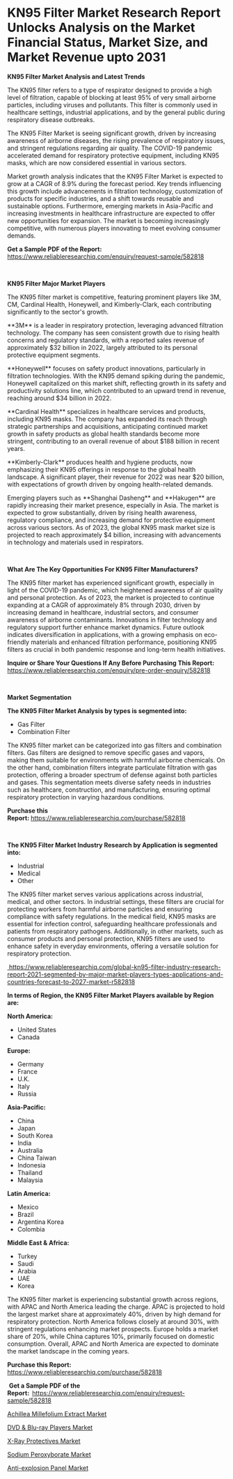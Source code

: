 <p><h1>KN95 Filter Market Research Report Unlocks Analysis on the Market Financial Status, Market Size, and Market Revenue upto 2031</h1></p><p><strong>KN95 Filter Market Analysis and Latest Trends</strong></p>
<p><p>The KN95 filter refers to a type of respirator designed to provide a high level of filtration, capable of blocking at least 95% of very small airborne particles, including viruses and pollutants. This filter is commonly used in healthcare settings, industrial applications, and by the general public during respiratory disease outbreaks. </p><p>The KN95 Filter Market is seeing significant growth, driven by increasing awareness of airborne diseases, the rising prevalence of respiratory issues, and stringent regulations regarding air quality. The COVID-19 pandemic accelerated demand for respiratory protective equipment, including KN95 masks, which are now considered essential in various sectors. </p><p>Market growth analysis indicates that the KN95 Filter Market is expected to grow at a CAGR of 8.9% during the forecast period. Key trends influencing this growth include advancements in filtration technology, customization of products for specific industries, and a shift towards reusable and sustainable options. Furthermore, emerging markets in Asia-Pacific and increasing investments in healthcare infrastructure are expected to offer new opportunities for expansion. The market is becoming increasingly competitive, with numerous players innovating to meet evolving consumer demands.</p></p>
<p><strong>Get a Sample PDF of the Report:&nbsp;</strong> <a href="https://www.reliableresearchiq.com/enquiry/request-sample/582818?utm_campaign=1260&utm_medium=2&utm_source=Github&utm_content=ia&utm_term=27092024&utm_id=kn95-filter">https://www.reliableresearchiq.com/enquiry/request-sample/582818</a></p>
<p>&nbsp;</p>
<p><strong>KN95 Filter Major Market Players</strong></p>
<p><p>The KN95 filter market is competitive, featuring prominent players like 3M, CM, Cardinal Health, Honeywell, and Kimberly-Clark, each contributing significantly to the sector's growth. </p><p>**3M** is a leader in respiratory protection, leveraging advanced filtration technology. The company has seen consistent growth due to rising health concerns and regulatory standards, with a reported sales revenue of approximately $32 billion in 2022, largely attributed to its personal protective equipment segments.</p><p>**Honeywell** focuses on safety product innovations, particularly in filtration technologies. With the KN95 demand spiking during the pandemic, Honeywell capitalized on this market shift, reflecting growth in its safety and productivity solutions line, which contributed to an upward trend in revenue, reaching around $34 billion in 2022.</p><p>**Cardinal Health** specializes in healthcare services and products, including KN95 masks. The company has expanded its reach through strategic partnerships and acquisitions, anticipating continued market growth in safety products as global health standards become more stringent, contributing to an overall revenue of about $188 billion in recent years.</p><p>**Kimberly-Clark** produces health and hygiene products, now emphasizing their KN95 offerings in response to the global health landscape. A significant player, their revenue for 2022 was near $20 billion, with expectations of growth driven by ongoing health-related demands.</p><p>Emerging players such as **Shanghai Dasheng** and **Hakugen** are rapidly increasing their market presence, especially in Asia. The market is expected to grow substantially, driven by rising health awareness, regulatory compliance, and increasing demand for protective equipment across various sectors. As of 2023, the global KN95 mask market size is projected to reach approximately $4 billion, increasing with advancements in technology and materials used in respirators.</p></p>
<p>&nbsp;</p>
<p><strong>What Are The Key Opportunities For KN95 Filter Manufacturers?</strong></p>
<p><p>The KN95 filter market has experienced significant growth, especially in light of the COVID-19 pandemic, which heightened awareness of air quality and personal protection. As of 2023, the market is projected to continue expanding at a CAGR of approximately 8% through 2030, driven by increasing demand in healthcare, industrial sectors, and consumer awareness of airborne contaminants. Innovations in filter technology and regulatory support further enhance market dynamics. Future outlook indicates diversification in applications, with a growing emphasis on eco-friendly materials and enhanced filtration performance, positioning KN95 filters as crucial in both pandemic response and long-term health initiatives.</p></p>
<p><strong>Inquire or Share Your Questions If Any Before Purchasing This Report:</strong> <a href="https://www.reliableresearchiq.com/enquiry/pre-order-enquiry/582818?utm_campaign=1260&utm_medium=2&utm_source=Github&utm_content=ia&utm_term=27092024&utm_id=kn95-filter">https://www.reliableresearchiq.com/enquiry/pre-order-enquiry/582818</a></p>
<p>&nbsp;</p>
<p><strong>Market Segmentation</strong></p>
<p><strong>The KN95 Filter Market Analysis by types is segmented into:</strong></p>
<p><ul><li>Gas Filter</li><li>Combination Filter</li></ul></p>
<p><p>The KN95 filter market can be categorized into gas filters and combination filters. Gas filters are designed to remove specific gases and vapors, making them suitable for environments with harmful airborne chemicals. On the other hand, combination filters integrate particulate filtration with gas protection, offering a broader spectrum of defense against both particles and gases. This segmentation meets diverse safety needs in industries such as healthcare, construction, and manufacturing, ensuring optimal respiratory protection in varying hazardous conditions.</p></p>
<p><strong>Purchase this Report:&nbsp;</strong><a href="https://www.reliableresearchiq.com/purchase/582818?utm_campaign=1260&utm_medium=2&utm_source=Github&utm_content=ia&utm_term=27092024&utm_id=kn95-filter">https://www.reliableresearchiq.com/purchase/582818</a></p>
<p>&nbsp;</p>
<p><strong>The KN95 Filter Market Industry Research by Application is segmented into:</strong></p>
<p><ul><li>Industrial</li><li>Medical</li><li>Other</li></ul></p>
<p><p>The KN95 filter market serves various applications across industrial, medical, and other sectors. In industrial settings, these filters are crucial for protecting workers from harmful airborne particles and ensuring compliance with safety regulations. In the medical field, KN95 masks are essential for infection control, safeguarding healthcare professionals and patients from respiratory pathogens. Additionally, in other markets, such as consumer products and personal protection, KN95 filters are used to enhance safety in everyday environments, offering a versatile solution for respiratory protection.</p></p>
<p><a href="https://www.reliableresearchiq.com/global-kn95-filter-industry-research-report-2021-segmented-by-major-market-players-types-applications-and-countries-forecast-to-2027-market-r582818?utm_campaign=1260&utm_medium=2&utm_source=Github&utm_content=ia&utm_term=27092024&utm_id=kn95-filter">&nbsp;https://www.reliableresearchiq.com/global-kn95-filter-industry-research-report-2021-segmented-by-major-market-players-types-applications-and-countries-forecast-to-2027-market-r582818</a></p>
<p><strong>In terms of Region, the KN95 Filter Market Players available by Region are:</strong></p>
<p>
    <p> <strong> North America: </strong>
        <ul>
            <li>United States</li>
            <li>Canada</li>
        </ul>
        </p> 
    <p> <strong> Europe: </strong>
        <ul>
            <li>Germany</li>
            <li>France</li>
            <li>U.K.</li>
            <li>Italy</li>
            <li>Russia</li>
        </ul>
        </p> 
    <p> <strong> Asia-Pacific: </strong>
        <ul>
            <li>China</li>
            <li>Japan</li>
            <li>South Korea</li>
            <li>India</li>
            <li>Australia</li>
            <li>China Taiwan</li>
            <li>Indonesia</li>
            <li>Thailand</li>
            <li>Malaysia</li>
        </ul>
        </p> 
    <p> <strong> Latin America: </strong>
        <ul>
            <li>Mexico</li>
            <li>Brazil</li>
            <li>Argentina Korea</li>
            <li>Colombia</li>
        </ul>
        </p> 
    <p> <strong> Middle East & Africa: </strong>
        <ul>
            <li>Turkey</li>
            <li>Saudi</li>
            <li>Arabia</li>
            <li>UAE</li>
            <li>Korea</li>
        </ul>
    </p>
    </p>
<p><p>The KN95 filter market is experiencing substantial growth across regions, with APAC and North America leading the charge. APAC is projected to hold the largest market share at approximately 40%, driven by high demand for respiratory protection. North America follows closely at around 30%, with stringent regulations enhancing market prospects. Europe holds a market share of 20%, while China captures 10%, primarily focused on domestic consumption. Overall, APAC and North America are expected to dominate the market landscape in the coming years.</p></p>
<p><strong>Purchase this Report: </strong><a href="https://www.reliableresearchiq.com/purchase/582818?utm_campaign=1260&utm_medium=2&utm_source=Github&utm_content=ia&utm_term=27092024&utm_id=kn95-filter">https://www.reliableresearchiq.com/purchase/582818</a></p>
<p>&nbsp;<strong>Get a Sample PDF of the Report:&nbsp;&nbsp;</strong><a href="https://www.reliableresearchiq.com/enquiry/request-sample/582818?utm_campaign=1260&utm_medium=2&utm_source=Github&utm_content=ia&utm_term=27092024&utm_id=kn95-filter">https://www.reliableresearchiq.com/enquiry/request-sample/582818</a></p>
<p><strong></strong></p>
<p><p><a href="https://www.linkedin.com/pulse/strategic-market-insights-navigating-global-achillea-millefolium-cr2kc?utm_campaign=1260&utm_medium=2&utm_source=Github&utm_content=ia&utm_term=27092024&utm_id=kn95-filter">Achillea Millefolium Extract Market</a></p><p><a href="https://github.com/vernettarup5e3/Market-Research-Report-List-1/blob/main/dvd-blu-ray-players-market.md?utm_campaign=1260&utm_medium=2&utm_source=Github&utm_content=ia&utm_term=27092024&utm_id=kn95-filter">DVD & Blu-ray Players Market</a></p><p><a href="https://issuu.com/reportprime-2/docs/x-ray-protectives-market-size-2030._741ec0266d1b3b?utm_campaign=1260&utm_medium=2&utm_source=Github&utm_content=ia&utm_term=27092024&utm_id=kn95-filter">X-Ray Protectives Market</a></p><p><a href="https://www.linkedin.com/pulse/sodium-peroxyborate-market-overview-global-trends-future-prospects-ocqjc?utm_campaign=1260&utm_medium=2&utm_source=Github&utm_content=ia&utm_term=27092024&utm_id=kn95-filter">Sodium Peroxyborate Market</a></p><p><a href="https://issuu.com/reportprime-2/docs/anti-explosion-panel-market-size-20_38e12104456f79?utm_campaign=1260&utm_medium=2&utm_source=Github&utm_content=ia&utm_term=27092024&utm_id=kn95-filter">Anti-explosion Panel Market</a></p></p>